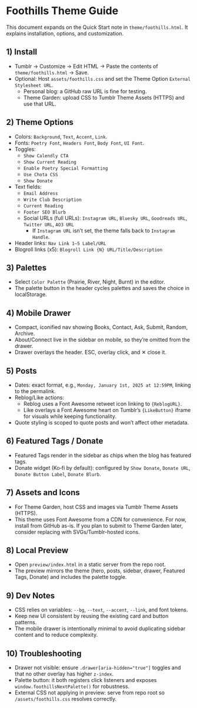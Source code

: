 # Foothills Theme Guide

This document expands on the Quick Start note in `theme/foothills.html`. It explains installation, options, and customization.

## 1) Install

- Tumblr → Customize → Edit HTML → Paste the contents of `theme/foothills.html` → Save.
- Optional: Host `assets/foothills.css` and set the Theme Option `External Stylesheet URL`.
  - Personal blog: a GitHub raw URL is fine for testing.
  - Theme Garden: upload CSS to Tumblr Theme Assets (HTTPS) and use that URL.

## 2) Theme Options

- Colors: `Background`, `Text`, `Accent`, `Link`.
- Fonts: `Poetry Font`, `Headers Font`, `Body Font`, `UI Font`.
- Toggles:
  - `Show Calendly CTA`
  - `Show Current Reading`
  - `Enable Poetry Special Formatting`
  - `Use Chota CSS`
  - `Show Donate`
- Text fields:
  - `Email Address`
  - `Write Club Description`
  - `Current Reading`
  - `Footer SEO Blurb`
  - Social URLs (full URLs): `Instagram URL`, `Bluesky URL`, `Goodreads URL`, `Twitter URL`, `AO3 URL`
    - If `Instagram URL` isn’t set, the theme falls back to `Instagram Handle`.
- Header links: `Nav Link 1–5 Label/URL`
- Blogroll links (x5): `Blogroll Link {N} URL/Title/Description`

## 3) Palettes

- Select `Color Palette` (Prairie, River, Night, Burnt) in the editor.
- The palette button in the header cycles palettes and saves the choice in localStorage.

## 4) Mobile Drawer

- Compact, iconified nav showing Books, Contact, Ask, Submit, Random, Archive.
- About/Connect live in the sidebar on mobile, so they’re omitted from the drawer.
- Drawer overlays the header. ESC, overlay click, and ✕ close it.

## 5) Posts

- Dates: exact format, e.g., `Monday, January 1st, 2025 at 12:59PM`, linking to the permalink.
- Reblog/Like actions:
  - Reblog uses a Font Awesome retweet icon linking to `{ReblogURL}`.
  - Like overlays a Font Awesome heart on Tumblr’s `{LikeButton}` iframe for visuals while keeping functionality.
- Quote styling is scoped to quote posts and won’t affect other metadata.

## 6) Featured Tags / Donate

- Featured Tags render in the sidebar as chips when the blog has featured tags.
- Donate widget (Ko‑fi by default): configured by `Show Donate`, `Donate URL`, `Donate Button Label`, `Donate Blurb`.

## 7) Assets and Icons

- For Theme Garden, host CSS and images via Tumblr Theme Assets (HTTPS).
- This theme uses Font Awesome from a CDN for convenience. For now, install from GitHub as-is. If you plan to submit to Theme Garden later, consider replacing with SVGs/Tumblr-hosted icons.

## 8) Local Preview

- Open `preview/index.html` in a static server from the repo root.
- The preview mirrors the theme (hero, posts, sidebar, drawer, Featured Tags, Donate) and includes the palette toggle.

## 9) Dev Notes

- CSS relies on variables: `--bg`, `--text`, `--accent`, `--link`, and font tokens.
- Keep new UI consistent by reusing the existing card and button patterns.
- The mobile drawer is intentionally minimal to avoid duplicating sidebar content and to reduce complexity.

## 10) Troubleshooting

- Drawer not visible: ensure `.drawer[aria-hidden="true"]` toggles and that no other overlay has higher `z-index`.
- Palette button: it both registers click listeners and exposes `window.foothillsNextPalette()` for robustness.
- External CSS not applying in preview: serve from repo root so `/assets/foothills.css` resolves correctly.
